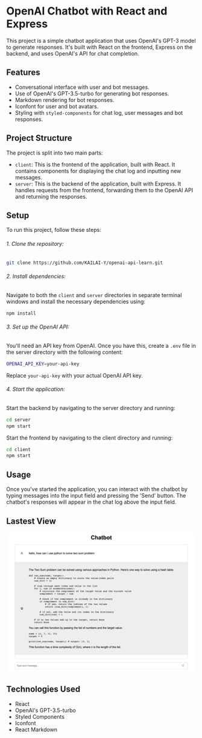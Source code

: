# OpenAI Chatbot with React and Express

This project is a simple chatbot application that uses OpenAI's GPT-3 model to generate responses. It's built with React on the frontend, Express on the backend, and uses OpenAI's API for chat completion.

## Features

- Conversational interface with user and bot messages.
- Use of OpenAI's GPT-3.5-turbo for generating bot responses.
- Markdown rendering for bot responses.
- Iconfont for user and bot avatars.
- Styling with `styled-components` for chat log, user messages and bot responses.

## Project Structure

The project is split into two main parts:

- `client`: This is the frontend of the application, built with React. It contains components for displaying the chat log and inputting new messages.
- `server`: This is the backend of the application, built with Express. It handles requests from the frontend, forwarding them to the OpenAI API and returning the responses.

## Setup

To run this project, follow these steps:

###### 1. Clone the repository:

```bash
git clone https://github.com/KAILAI-Y/openai-api-learn.git
```

###### 2. Install dependencies:
   
Navigate to both the `client` and `server` directories in separate terminal windows and install the necessary dependencies using:

```bash
npm install
```

###### 3. Set up the OpenAI API:

You'll need an API key from OpenAI. Once you have this, create a `.env` file in the server directory with the following content:

```bash
OPENAI_API_KEY=your-api-key
```

Replace `your-api-key` with your actual OpenAI API key.

###### 4. Start the application:

Start the backend by navigating to the server directory and running:
```bash
cd server
npm start
```
Start the frontend by navigating to the client directory and running:
```bash
cd client
npm start
```


## Usage

Once you've started the application, you can interact with the chatbot by typing messages into the input field and pressing the 'Send' button. The chatbot's responses will appear in the chat log above the input field.

## Lastest View
![Lastest View](/view.png)

## Technologies Used
- React
- OpenAI's GPT-3.5-turbo
- Styled Components
- Iconfont
- React Markdown

